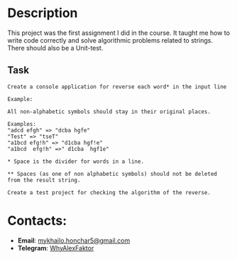 # Description

This project was the first assignment I did in the course. It taught me how to write code correctly and solve algorithmic problems related to strings. There should also be a Unit-test.

## Task
```
Create a console application for reverse each word* in the input line

Example: 

All non-alphabetic symbols should stay in their original places.

Examples: 
"adcd efgh" => "dcba hgfe"
"Test" => "tseT"
"a1bcd efg!h" => "d1cba hgf!e" 
"a1bcd  efg!h" =>" d1cba  hgf1e" 

* Space is the divider for words in a line. 

** Spaces (as one of non alphabetic symbols) should not be deleted from the result string. 

Create a test project for checking the algorithm of the reverse.
```

# Contacts:
- **Email**: [mykhailo.honchar5@gmail.com](mailto:mykhailo.honchar5@gmail.com)
- **Telegram**: [WhyAlexFaktor](https://t.me/WhyAlexFaktor)

